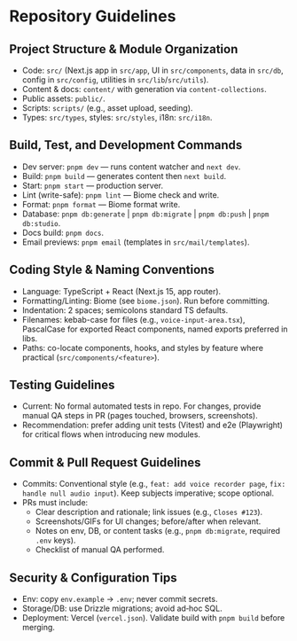 # Repository Guidelines

## Project Structure & Module Organization
- Code: `src/` (Next.js app in `src/app`, UI in `src/components`, data in `src/db`, config in `src/config`, utilities in `src/lib`/`src/utils`).
- Content & docs: `content/` with generation via `content-collections`.
- Public assets: `public/`.
- Scripts: `scripts/` (e.g., asset upload, seeding).
- Types: `src/types`, styles: `src/styles`, i18n: `src/i18n`.

## Build, Test, and Development Commands
- Dev server: `pnpm dev` — runs content watcher and `next dev`.
- Build: `pnpm build` — generates content then `next build`.
- Start: `pnpm start` — production server.
- Lint (write-safe): `pnpm lint` — Biome check and write.
- Format: `pnpm format` — Biome format write.
- Database: `pnpm db:generate` | `pnpm db:migrate` | `pnpm db:push` | `pnpm db:studio`.
- Docs build: `pnpm docs`.
- Email previews: `pnpm email` (templates in `src/mail/templates`).

## Coding Style & Naming Conventions
- Language: TypeScript + React (Next.js 15, app router).
- Formatting/Linting: Biome (see `biome.json`). Run before committing.
- Indentation: 2 spaces; semicolons standard TS defaults.
- Filenames: kebab-case for files (e.g., `voice-input-area.tsx`), PascalCase for exported React components, named exports preferred in libs.
- Paths: co-locate components, hooks, and styles by feature where practical (`src/components/<feature>`).

## Testing Guidelines
- Current: No formal automated tests in repo. For changes, provide manual QA steps in PR (pages touched, browsers, screenshots). 
- Recommendation: prefer adding unit tests (Vitest) and e2e (Playwright) for critical flows when introducing new modules.

## Commit & Pull Request Guidelines
- Commits: Conventional style (e.g., `feat: add voice recorder page`, `fix: handle null audio input`). Keep subjects imperative; scope optional.
- PRs must include:
  - Clear description and rationale; link issues (e.g., `Closes #123`).
  - Screenshots/GIFs for UI changes; before/after when relevant.
  - Notes on env, DB, or content tasks (e.g., `pnpm db:migrate`, required `.env` keys).
  - Checklist of manual QA performed.

## Security & Configuration Tips
- Env: copy `env.example` → `.env`; never commit secrets. 
- Storage/DB: use Drizzle migrations; avoid ad‑hoc SQL.
- Deployment: Vercel (`vercel.json`). Validate build with `pnpm build` before merging.
